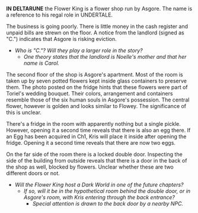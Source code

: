 **IN DELTARUNE** the Flower King is a flower shop run by <a onclick="loadFile('Asgore.md')">Asgore</a>. The name is a reference to his regal role in UNDERTALE.

The business is going poorly. There is little money in the cash register and unpaid bills are strewn on the floor. A notice from the landlord (signed as "C.") indicates that Asgore is risking eviction.
- _Who is "C."? Will they play a larger role in the story?_
	- _One theory states that the landlord is Noelle's mother and that her name is Carol._

The second floor of the shop is Asgore's apartment. Most of the room is taken up by seven potted flowers kept inside glass containers to preserve them. The photo posted on the fridge hints that these flowers were part of Toriel's wedding bouquet. Their colors, arrangement and containers resemble those of the <a onclick="loadFile('Six Humans.md')">six human souls</a> in Asgore's possession. The central flower, however is golden and looks similar to <a onclick="loadFile('Flowey.md')">Flowey</a>. The significance of this is unclear.

There's a fridge in the room with apparently nothing but a single pickle. However, opening it a second time reveals that there is also an egg there.
If an <a onclick="loadFile('Egg.md')">Egg</a> has been acquired in Ch1, Kris will place it inside after opening the fridge. Opening it a second time reveals that there are now two eggs.

On the far side of the room there is a locked double door. Inspecting the side of the building from outside reveals that there is a door in the back of the shop as well, blocked by flowers. Unclear whether these are two different doors or not.
- _Will the Flower King host a Dark World in one of the future chapters?_
	- _If so, will it be in the hypothetical room behind the double door, or in Asgore's room, with Kris entering through the back entrance?_
		- _Special attention is drawn to the back door by a nearby NPC._



